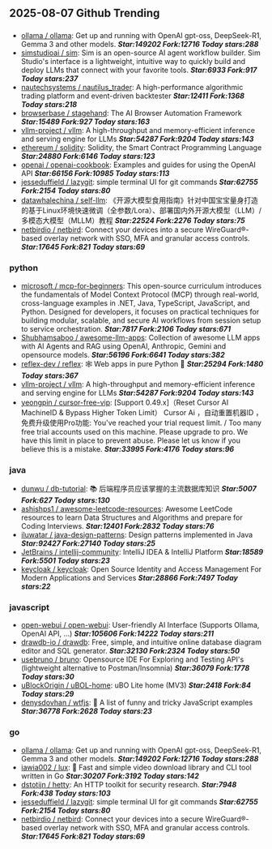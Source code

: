## 2025-08-07 Github Trending

### 
* [ollama / ollama](https://github.com/ollama/ollama): Get up and running with OpenAI gpt-oss, DeepSeek-R1, Gemma 3 and other models. ***Star:149202 Fork:12716 Today stars:288***
* [simstudioai / sim](https://github.com/simstudioai/sim): Sim is an open-source AI agent workflow builder. Sim Studio's interface is a lightweight, intuitive way to quickly build and deploy LLMs that connect with your favorite tools. ***Star:6933 Fork:917 Today stars:237***
* [nautechsystems / nautilus_trader](https://github.com/nautechsystems/nautilus_trader): A high-performance algorithmic trading platform and event-driven backtester ***Star:12411 Fork:1368 Today stars:218***
* [browserbase / stagehand](https://github.com/browserbase/stagehand): The AI Browser Automation Framework ***Star:15489 Fork:927 Today stars:163***
* [vllm-project / vllm](https://github.com/vllm-project/vllm): A high-throughput and memory-efficient inference and serving engine for LLMs ***Star:54287 Fork:9204 Today stars:143***
* [ethereum / solidity](https://github.com/ethereum/solidity): Solidity, the Smart Contract Programming Language ***Star:24880 Fork:6146 Today stars:123***
* [openai / openai-cookbook](https://github.com/openai/openai-cookbook): Examples and guides for using the OpenAI API ***Star:66156 Fork:10985 Today stars:113***
* [jesseduffield / lazygit](https://github.com/jesseduffield/lazygit): simple terminal UI for git commands ***Star:62755 Fork:2154 Today stars:80***
* [datawhalechina / self-llm](https://github.com/datawhalechina/self-llm): 《开源大模型食用指南》针对中国宝宝量身打造的基于Linux环境快速微调（全参数/Lora）、部署国内外开源大模型（LLM）/多模态大模型（MLLM）教程 ***Star:22524 Fork:2276 Today stars:75***
* [netbirdio / netbird](https://github.com/netbirdio/netbird): Connect your devices into a secure WireGuard®-based overlay network with SSO, MFA and granular access controls. ***Star:17645 Fork:821 Today stars:69***

### python
* [microsoft / mcp-for-beginners](https://github.com/microsoft/mcp-for-beginners): This open-source curriculum introduces the fundamentals of Model Context Protocol (MCP) through real-world, cross-language examples in .NET, Java, TypeScript, JavaScript, and Python. Designed for developers, it focuses on practical techniques for building modular, scalable, and secure AI workflows from session setup to service orchestration. ***Star:7817 Fork:2106 Today stars:671***
* [Shubhamsaboo / awesome-llm-apps](https://github.com/Shubhamsaboo/awesome-llm-apps): Collection of awesome LLM apps with AI Agents and RAG using OpenAI, Anthropic, Gemini and opensource models. ***Star:56196 Fork:6641 Today stars:382***
* [reflex-dev / reflex](https://github.com/reflex-dev/reflex): 🕸️ Web apps in pure Python 🐍 ***Star:25294 Fork:1480 Today stars:367***
* [vllm-project / vllm](https://github.com/vllm-project/vllm): A high-throughput and memory-efficient inference and serving engine for LLMs ***Star:54287 Fork:9204 Today stars:143***
* [yeongpin / cursor-free-vip](https://github.com/yeongpin/cursor-free-vip): [Support 0.49.x]（Reset Cursor AI MachineID & Bypass Higher Token Limit） Cursor Ai ，自动重置机器ID ， 免费升级使用Pro功能: You've reached your trial request limit. / Too many free trial accounts used on this machine. Please upgrade to pro. We have this limit in place to prevent abuse. Please let us know if you believe this is a mistake. ***Star:33995 Fork:4176 Today stars:96***

### java
* [dunwu / db-tutorial](https://github.com/dunwu/db-tutorial): 📚 后端程序员应该掌握的主流数据库知识 ***Star:5007 Fork:627 Today stars:130***
* [ashishps1 / awesome-leetcode-resources](https://github.com/ashishps1/awesome-leetcode-resources): Awesome LeetCode resources to learn Data Structures and Algorithms and prepare for Coding Interviews. ***Star:12401 Fork:2832 Today stars:76***
* [iluwatar / java-design-patterns](https://github.com/iluwatar/java-design-patterns): Design patterns implemented in Java ***Star:92427 Fork:27140 Today stars:25***
* [JetBrains / intellij-community](https://github.com/JetBrains/intellij-community): IntelliJ IDEA & IntelliJ Platform ***Star:18589 Fork:5501 Today stars:23***
* [keycloak / keycloak](https://github.com/keycloak/keycloak): Open Source Identity and Access Management For Modern Applications and Services ***Star:28866 Fork:7497 Today stars:22***

### javascript
* [open-webui / open-webui](https://github.com/open-webui/open-webui): User-friendly AI Interface (Supports Ollama, OpenAI API, ...) ***Star:105606 Fork:14222 Today stars:211***
* [drawdb-io / drawdb](https://github.com/drawdb-io/drawdb): Free, simple, and intuitive online database diagram editor and SQL generator. ***Star:32130 Fork:2324 Today stars:50***
* [usebruno / bruno](https://github.com/usebruno/bruno): Opensource IDE For Exploring and Testing API's (lightweight alternative to Postman/Insomnia) ***Star:36079 Fork:1778 Today stars:30***
* [uBlockOrigin / uBOL-home](https://github.com/uBlockOrigin/uBOL-home): uBO Lite home (MV3) ***Star:2418 Fork:84 Today stars:29***
* [denysdovhan / wtfjs](https://github.com/denysdovhan/wtfjs): 🤪 A list of funny and tricky JavaScript examples ***Star:36778 Fork:2628 Today stars:23***

### go
* [ollama / ollama](https://github.com/ollama/ollama): Get up and running with OpenAI gpt-oss, DeepSeek-R1, Gemma 3 and other models. ***Star:149202 Fork:12716 Today stars:288***
* [iawia002 / lux](https://github.com/iawia002/lux): 👾 Fast and simple video download library and CLI tool written in Go ***Star:30207 Fork:3192 Today stars:142***
* [dstotijn / hetty](https://github.com/dstotijn/hetty): An HTTP toolkit for security research. ***Star:7948 Fork:438 Today stars:103***
* [jesseduffield / lazygit](https://github.com/jesseduffield/lazygit): simple terminal UI for git commands ***Star:62755 Fork:2154 Today stars:80***
* [netbirdio / netbird](https://github.com/netbirdio/netbird): Connect your devices into a secure WireGuard®-based overlay network with SSO, MFA and granular access controls. ***Star:17645 Fork:821 Today stars:69***
